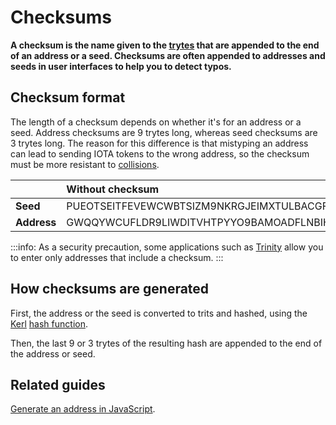 # Checksums

**A checksum is the name given to the [trytes](../introduction/ternary.md) that are appended to the end of an address or a seed. Checksums are often appended to addresses and seeds in user interfaces to help you to detect typos.**

## Checksum format

The length of a checksum depends on whether it's for an address or a seed. Address checksums are 9 trytes long, whereas seed checksums are 3 trytes long. The reason for this difference is that mistyping an address can lead to sending IOTA tokens to the wrong address, so the checksum must be more resistant to [collisions](https://en.wikipedia.org/wiki/Collision_(computer_science)).

||**Without checksum**|**With checksum**|
|:--|:---|:---|
|**Seed**|PUEOTSEITFEVEWCWBTSIZM9NKRGJEIMXTULBACGFRQK9IMGICLBKW9TTEVSDQMGWKBXPVCBMMCXWMNPDX|PUEOTSEITFEVEWCWBTSIZM9NKRGJEIMXTULBACGFRQK9IMGICLBKW9TTEVSDQMGWKBXPVCBMMCXWMNPDX**XTY**|
|**Address**|GWQQYWCUFLDR9LIWDITVHTPYYO9BAMOADFLNBIHYLIFDTORUCFCOGRQFK9IXEHVEMDVZH9RYOXAFIVUOA|GWQQYWCUFLDR9LIWDITVHTPYYO9BAMOADFLNBIHYLIFDTORUCFCOGRQFK9IXEHVEMDVZH9RYOXAFIVUOA**DAYDSMFZW**| 

:::info:
As a security precaution, some applications such as [Trinity](root://wallets/0.1/trinity/introduction/overview.md) allow you to enter only addresses that include a checksum.
:::

## How checksums are generated

First, the address or the seed is converted to trits and hashed, using the [Kerl](https://github.com/iotaledger/kerl) [hash function](https://en.wikipedia.org/wiki/Hash_function).

Then, the last 9 or 3 trytes of the resulting hash are appended to the end of the address or seed.

## Related guides

[Generate an address in JavaScript](root://client-libraries/0.1/how-to-guides/js/generate-an-address.md).
